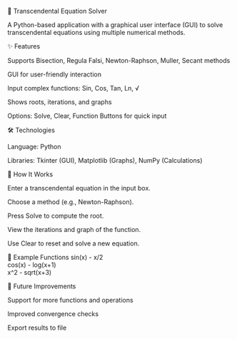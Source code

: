 🔢 Transcendental Equation Solver

A Python-based application with a graphical user interface (GUI) to solve transcendental equations using multiple numerical methods.

✨ Features

Supports Bisection, Regula Falsi, Newton-Raphson, Muller, Secant methods

GUI for user-friendly interaction

Input complex functions: Sin, Cos, Tan, Ln, √

Shows roots, iterations, and graphs

Options: Solve, Clear, Function Buttons for quick input

🛠️ Technologies

Language: Python

Libraries: Tkinter (GUI), Matplotlib (Graphs), NumPy (Calculations)

📌 How It Works

Enter a transcendental equation in the input box.

Choose a method (e.g., Newton-Raphson).

Press Solve to compute the root.

View the iterations and graph of the function.

Use Clear to reset and solve a new equation.

🎯 Example Functions
sin(x) - x/2  
cos(x) - log(x+1)  
x^2 - sqrt(x+3)  

🚀 Future Improvements

Support for more functions and operations

Improved convergence checks

Export results to file
